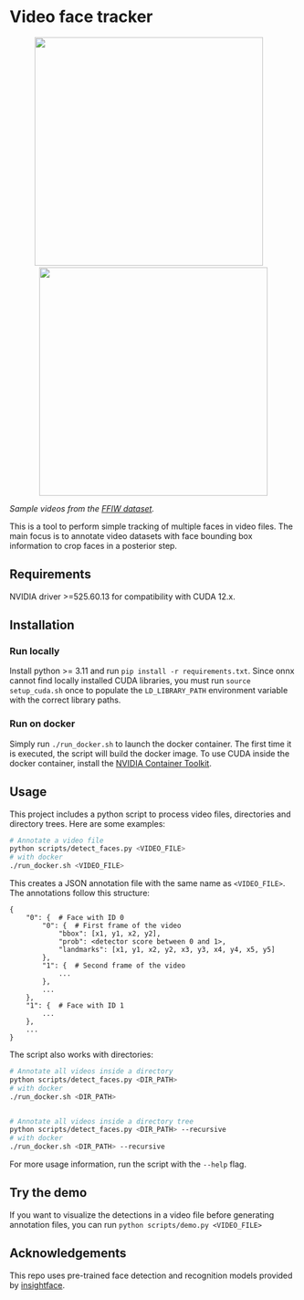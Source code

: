 # Video face tracker

<p align="center">
    <img src="samples/ffiw-sample-1.gif" width=400px>
    &nbsp;&nbsp;&nbsp;
    <img src="samples/ffiw-sample-2.gif" width=400px>
</p>

*Sample videos from the [FFIW dataset](https://github.com/tfzhou/FFIW).*

This is a tool to perform simple tracking of multiple faces in video files.
The main focus is to annotate video datasets with face bounding box information
to crop faces in a posterior step.

## Requirements

NVIDIA driver >=525.60.13 for compatibility with CUDA 12.x.

## Installation

### Run locally

Install python >= 3.11 and run ```pip install -r requirements.txt```.
Since onnx cannot find locally installed CUDA libraries, you must run
```source setup_cuda.sh``` once to populate the ```LD_LIBRARY_PATH``` environment
variable with the correct library paths.

### Run on docker

Simply run ```./run_docker.sh``` to launch the docker container.
The first time it is executed, the script will build the docker image.
To use CUDA inside the docker container, install the
[NVIDIA Container Toolkit](https://docs.nvidia.com/datacenter/cloud-native/container-toolkit/latest/install-guide.html).

## Usage

This project includes a python script to process video files, directories and
directory trees. Here are some examples:

```bash
# Annotate a video file
python scripts/detect_faces.py <VIDEO_FILE>
# with docker
./run_docker.sh <VIDEO_FILE>
```

This creates a JSON annotation file with the same name as ```<VIDEO_FILE>```.
The annotations follow this structure:

```
{
    "0": {  # Face with ID 0
        "0": {  # First frame of the video
            "bbox": [x1, y1, x2, y2],
            "prob": <detector score between 0 and 1>,
            "landmarks": [x1, y1, x2, y2, x3, y3, x4, y4, x5, y5]
        },
        "1": {  # Second frame of the video
            ...
        },
        ...
    },
    "1": {  # Face with ID 1
        ...
    },
    ...
}
```

The script also works with directories:

```bash
# Annotate all videos inside a directory
python scripts/detect_faces.py <DIR_PATH>
# with docker
./run_docker.sh <DIR_PATH>


# Annotate all videos inside a directory tree
python scripts/detect_faces.py <DIR_PATH> --recursive
# with docker
./run_docker.sh <DIR_PATH> --recursive
```

For more usage information, run the script with the ```--help``` flag.

## Try the demo

If you want to visualize the detections in a video file before generating
annotation files, you can run ```python scripts/demo.py <VIDEO_FILE>```

## Acknowledgements

This repo uses pre-trained face detection and recognition models provided by
[insightface](https://github.com/deepinsight/insightface).

